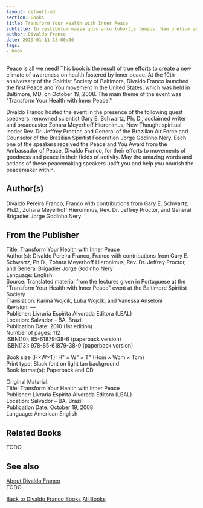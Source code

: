 ```yaml
---
layout: default-md
section: Books
title: Transform Your Health with Inner Peace
subtitle: In vestibulum massa quis arcu lobortis tempus. Nam pretium arcu in odio vulputate luctus.
author: Divaldo Franco
date: 2019-01-11 13:00:00
tags: 
- book
---
```


Peace is all we need! This book is the result of true efforts to create a new climate of awareness on health fostered by inner peace. At the 10th anniversary of the Spiritist Society of Baltimore, Divaldo Franco launched the first Peace and You movement in the United States, which was held in Baltimore, MD, on October 19, 2008. The main theme of the event was "Transform Your Health with Inner Peace."

Divaldo Franco hosted the event in the presence of the following guest speakers: renowned scientist Gary E. Schwartz, Ph. D., acclaimed writer and broadcaster Zohara Meyerhoff Hieronimus; New Thought spiritual leader Rev. Dr. Jeffrey Proctor, and General of the Brazilian Air Force and Counselor of the Brazilian Spiritist Federation Jorge Godinho Nery. Each one of the speakers received the Peace and You Award from the Ambassador of Peace, Divaldo Franco, for their efforts to movements of goodness and peace in their fields of activity. May the amazing words and actions of these peacemaking speakers uplift you and help you nourish the peacemaker within.

## Author(s)
Divaldo Pereira Franco, Franco with contributions from Gary E. Schwartz, Ph.D., Zohara Meyerhoff Hieronimus, Rev. Dr. Jeffrey Proctor, and General Brigadier Jorge Godinho Nery

## From the Publisher
Title: 	Transform Your Health with Inner Peace  
Author(s): 	Divaldo Pereira Franco, Franco with contributions from Gary E. Schwartz,   Ph.D., Zohara Meyerhoff Hieronimus, Rev. Dr. Jeffrey Proctor, and General Brigadier   Jorge Godinho Nery  
Language: 	English  
Source: 	Translated material from the lectures given in Portuguese at the "Transform   Your Health with Inner Peace" event at the Baltimore Spiritist Society  
Translation: 	Karina Wojcik, Luba Wojcik, and Vanessa Anseloni  
Revision: 	—  
Publisher: 	Livraria Espírita Alvorada Editora (LEAL)  
Location: 	Salvador – BA, Brazil  
Publication Date: 	2010 (1st edition)  
Number of pages: 	112  
ISBN(10): 	85-61879-38-6 (paperback version)  
ISBN(13): 	978-85-61879-38-9 (paperback version)  
	  
	  
Book size (H×W×T): 	H" × W" × T" (Hcm × Wcm × Tcm)  
Print type: 	Black font on light tan background  
Book format(s): 	Paperback and CD  
  
   
Original Material:  
Title: 	Transform Your Health with Inner Peace  
Publisher: 	Livraria Espírita Alvorada Editora (LEAL)  
Location: 	Salvador – BA, Brazil  
Publication Date: 	October 19, 2008  
Language: 	American English  


## Related Books
TODO

## See also
[About Divaldo Franco](/profile/divaldo-franco)  
TODO


<a href="/books/divaldo-franco" class="button">Back to Divaldo Franco Books</a>
<a href="/books" class="button">All Books</a>

